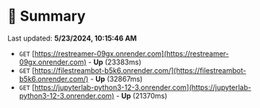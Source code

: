 # 📖 Summary
Last updated: **5/23/2024, 10:15:46 AM**

- `GET` [https://restreamer-09gx.onrender.com](https://restreamer-09gx.onrender.com) - **Up** (23383ms)
- `GET` [https://filestreambot-b5k6.onrender.com/](https://filestreambot-b5k6.onrender.com/) - **Up** (32867ms)
- `GET` [https://jupyterlab-python3-12-3.onrender.com](https://jupyterlab-python3-12-3.onrender.com) - **Up** (21370ms)
